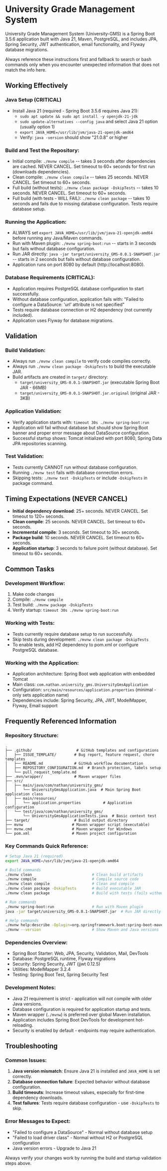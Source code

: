 # University Grade Management System
University Grade Management System (University-GMS) is a Spring Boot 3.5.6 application built with Java 21, Maven, PostgreSQL, and includes JPA, Spring Security, JWT authentication, email functionality, and Flyway database migrations.

Always reference these instructions first and fallback to search or bash commands only when you encounter unexpected information that does not match the info here.

## Working Effectively

### Java Setup (CRITICAL)
- Install Java 21 (required - Spring Boot 3.5.6 requires Java 21):
  - `sudo apt update && sudo apt install -y openjdk-21-jdk`
  - `sudo update-alternatives --config java` and select Java 21 option (usually option 1)
  - `export JAVA_HOME=/usr/lib/jvm/java-21-openjdk-amd64`
  - Verify: `java -version` should show "21.0.8" or higher

### Build and Test the Repository:
- Initial compile: `./mvnw compile` -- takes 3 seconds after dependencies are cached. NEVER CANCEL. Set timeout to 60+ seconds for first run (downloads dependencies).
- Clean compile: `./mvnw clean compile` -- takes 25 seconds. NEVER CANCEL. Set timeout to 60+ seconds.
- Full build (without tests): `./mvnw clean package -DskipTests` -- takes 10 seconds. NEVER CANCEL. Set timeout to 60+ seconds.
- Full build (with tests - WILL FAIL): `./mvnw clean package` -- takes 10 seconds and fails due to missing database configuration. Tests require database setup.

### Running the Application:
- ALWAYS set `export JAVA_HOME=/usr/lib/jvm/java-21-openjdk-amd64` before running any Java/Maven commands.
- Run with Maven plugin: `./mvnw spring-boot:run` -- starts in 3 seconds but fails without database configuration.
- Run JAR directly: `java -jar target/university_GMS-0.0.1-SNAPSHOT.jar` -- starts in 2 seconds but fails without database configuration.
- Application runs on port 8080 by default (http://localhost:8080).

### Database Requirements (CRITICAL):
- Application requires PostgreSQL database configuration to start successfully.
- Without database configuration, application fails with: "Failed to configure a DataSource: 'url' attribute is not specified"
- Tests require database connection or H2 dependency (not currently included).
- Application uses Flyway for database migrations.

## Validation

### Build Validation:
- Always run `./mvnw clean compile` to verify code compiles correctly.
- Always run `./mvnw clean package -DskipTests` to build the executable JAR.
- Build artifacts are created in `target/` directory:
  - `target/university_GMS-0.0.1-SNAPSHOT.jar` (executable Spring Boot JAR - 66MB)
  - `target/university_GMS-0.0.1-SNAPSHOT.jar.original` (original JAR - 3KB)

### Application Validation:
- Verify application starts with: `timeout 30s ./mvnw spring-boot:run`
- Application will fail without database but should show Spring Boot banner and proper error message about DataSource configuration.
- Successful startup shows: Tomcat initialized with port 8080, Spring Data JPA repositories scanning.

### Test Validation:
- Tests currently CANNOT run without database configuration.
- Running `./mvnw test` fails with database connection errors.
- Skipping tests: `./mvnw test -DskipTests` or include `-DskipTests` in package command.

## Timing Expectations (NEVER CANCEL)
- **Initial dependency download**: 25+ seconds. NEVER CANCEL. Set timeout to 120+ seconds.
- **Clean compile**: 25 seconds. NEVER CANCEL. Set timeout to 60+ seconds.
- **Incremental compile**: 3 seconds. Set timeout to 30+ seconds.
- **Package build**: 10 seconds. NEVER CANCEL. Set timeout to 60+ seconds.
- **Application startup**: 3 seconds to failure point (without database). Set timeout to 60+ seconds.

## Common Tasks

### Development Workflow:
1. Make code changes
2. Compile: `./mvnw compile`
3. Test build: `./mvnw package -DskipTests`
4. Verify startup: `timeout 30s ./mvnw spring-boot:run`

### Working with Tests:
- Tests currently require database setup to run successfully.
- Skip tests during development: `./mvnw clean package -DskipTests`
- To enable tests, add H2 dependency to pom.xml or configure PostgreSQL database.

### Working with the Application:
- Application architecture: Spring Boot web application with embedded Tomcat
- Main class: `com.nathan.university_gms.UniversityGmsApplication`
- Configuration: `src/main/resources/application.properties` (minimal - only sets application name)
- Dependencies include: Spring Security, JPA, JWT, ModelMapper, Flyway, Email support

## Frequently Referenced Information

### Repository Structure:
```
.
├── .github/                    # GitHub templates and configurations
│   ├── ISSUE_TEMPLATE/        # Bug report, feature request, chore templates
│   ├── README.md              # GitHub workflow documentation
│   ├── REPOSITORY_CONFIGURATION.md  # Branch protection, labels setup
│   └── pull_request_template.md
├── .mvn/wrapper/              # Maven wrapper files
├── src/
│   ├── main/java/com/nathan/university_gms/
│   │   └── UniversityGmsApplication.java  # Main Spring Boot application class
│   ├── main/resources/
│   │   └── application.properties          # Application configuration
│   └── test/java/com/nathan/university_gms/
│       └── UniversityGmsApplicationTests.java  # Basic context test
├── target/                    # Build output directory
├── mvnw                      # Maven wrapper script (executable)
├── mvnw.cmd                  # Maven wrapper for Windows
└── pom.xml                   # Maven project configuration
```

### Key Commands Quick Reference:
```bash
# Setup Java 21 (required)
export JAVA_HOME=/usr/lib/jvm/java-21-openjdk-amd64

# Build commands
./mvnw clean                           # Clean build artifacts
./mvnw compile                         # Compile source code
./mvnw clean compile                   # Clean and compile
./mvnw clean package -DskipTests       # Build executable JAR
./mvnw clean package                   # Build with tests (fails without DB)

# Run commands
./mvnw spring-boot:run                 # Run with Maven plugin
java -jar target/university_GMS-0.0.1-SNAPSHOT.jar  # Run JAR directly

# Help commands
./mvnw help:describe -Dplugin=org.springframework.boot:spring-boot-maven-plugin
./mvnw --version                       # Show Maven and Java versions
```

### Dependencies Overview:
- Spring Boot Starter: Web, JPA, Security, Validation, Mail, DevTools
- Database: PostgreSQL runtime, Flyway migrations
- Security: Spring Security, JWT (jjwt 0.12.5)
- Utilities: ModelMapper 3.2.4
- Testing: Spring Boot Test, Spring Security Test

### Development Notes:
- Java 21 requirement is strict - application will not compile with older Java versions.
- Database configuration is required for application startup and tests.
- Maven wrapper (`./mvnw`) is preferred over global Maven installation.
- Application includes Spring Boot DevTools for development hot-reloading.
- Security is enabled by default - endpoints may require authentication.

## Troubleshooting

### Common Issues:
1. **Java version mismatch**: Ensure Java 21 is installed and `JAVA_HOME` is set correctly.
2. **Database connection failure**: Expected behavior without database configuration.
3. **Build timeouts**: Increase timeout values, especially for first-time dependency downloads.
4. **Test failures**: Tests require database configuration - use `-DskipTests` to skip.

### Error Messages to Expect:
- "Failed to configure a DataSource" - Normal without database setup
- "Failed to load driver class" - Normal without H2 or PostgreSQL configuration
- Java version errors - Upgrade to Java 21

Always verify your changes work by running the build and startup validation steps above.